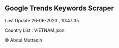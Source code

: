 

## Google Trends Keywords Scraper 
 
Last Update 26-06-2023 , 10:47:35

Country List :
VIETNAM.json



© Abdul Muttaqin 
